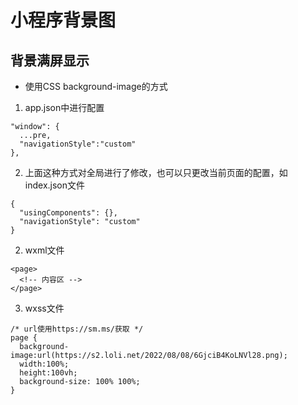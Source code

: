 # 小程序背景图
## 背景满屏显示
- 使用CSS background-image的方式
1. app.json中进行配置
```
"window": {
  ...pre,
  "navigationStyle":"custom"
},
```
2. 上面这种方式对全局进行了修改，也可以只更改当前页面的配置，如index.json文件
```
{
  "usingComponents": {},
  "navigationStyle": "custom"
}
```
2. wxml文件
```
<page>
  <!-- 内容区 -->
</page>
```
3. wxss文件
```
/* url使用https://sm.ms/获取 */
page {
  background-image:url(https://s2.loli.net/2022/08/08/6GjciB4KoLNVl28.png);
  width:100%;
  height:100vh;
  background-size: 100% 100%;
}
```